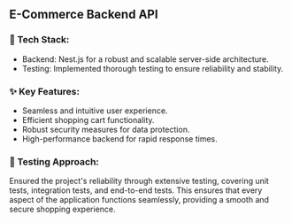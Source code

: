 ## E-Commerce Backend API

### 🔨 Tech Stack:
- Backend: Nest.js for a robust and scalable server-side architecture.
- Testing: Implemented thorough testing to ensure reliability and stability.

### ✨ Key Features:
- Seamless and intuitive user experience.
- Efficient shopping cart functionality.
- Robust security measures for data protection.
- High-performance backend for rapid response times.

### 🧪 Testing Approach:
Ensured the project's reliability through extensive testing, covering unit tests, integration tests, and end-to-end tests. This ensures that every aspect of the application functions seamlessly, providing a smooth and secure shopping experience.
